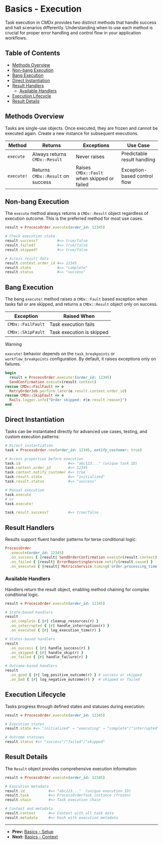 # Basics - Execution

Task execution in CMDx provides two distinct methods that handle success and halt scenarios differently. Understanding when to use each method is crucial for proper error handling and control flow in your application workflows.

## Table of Contents

- [Methods Overview](#methods-overview)
- [Non-bang Execution](#non-bang-execution)
- [Bang Execution](#bang-execution)
- [Direct Instantiation](#direct-instantiation)
- [Result Handlers](#result-handlers)
  - [Available Handlers](#available-handlers)
- [Execution Lifecycle](#execution-lifecycle)
- [Result Details](#result-details)

## Methods Overview

Tasks are single-use objects. Once executed, they are frozen and cannot be executed again.
Create a new instance for subsequent executions.

| Method | Returns | Exceptions | Use Case |
|--------|---------|------------|----------|
| `execute` | Always returns `CMDx::Result` | Never raises | Predictable result handling |
| `execute!` | Returns `CMDx::Result` on success | Raises `CMDx::Fault` when skipped or failed | Exception-based control flow |

## Non-bang Execution

The `execute` method always returns a `CMDx::Result` object regardless of execution outcome.
This is the preferred method for most use cases.

```ruby
result = ProcessOrder.execute(order_id: 12345)

# Check execution state
result.success?         #=> true/false
result.failed?          #=> true/false
result.skipped?         #=> true/false

# Access result data
result.context.order_id #=> 12345
result.state            #=> "complete"
result.status           #=> "success"
```

## Bang Execution

The bang `execute!` method raises a `CMDx::Fault` based exception when tasks fail or are skipped,
 and returns a `CMDx::Result` object only on success.

| Exception | Raised When |
|-----------|-------------|
| `CMDx::FailFault` | Task execution fails |
| `CMDx::SkipFault` | Task execution is skipped |

> [!WARNING]
> `execute!` behavior depends on the `task_breakpoints` or `workflow_breakpoints` configuration.
> By default, it raises exceptions only on failures.

```ruby
begin
  result = ProcessOrder.execute!(order_id: 12345)
  SendConfirmation.execute(result.context)
rescue CMDx::FailFault => e
  RetryOrderJob.perform_later(e.result.context.order_id)
rescue CMDx::SkipFault => e
  Rails.logger.info("Order skipped: #{e.result.reason}")
end
```

## Direct Instantiation

Tasks can be instantiated directly for advanced use cases, testing, and custom execution patterns:

```ruby
# Direct instantiation
task = ProcessOrder.new(order_id: 12345, notify_customer: true)

# Access properties before execution
task.id                      #=> "abc123..." (unique task ID)
task.context.order_id        #=> 12345
task.context.notify_customer #=> true
task.result.state            #=> "initialized"
task.result.status           #=> "success"

# Manual execution
task.execute
# or
task.execute!

task.result.success?         #=> true/false
```

## Result Handlers

Results support fluent handler patterns for terse conditional logic:

```ruby
ProcessOrder
  .execute(order_id: 12345)
  .on_success { |result| SendOrderConfirmation.execute(result.context) }
  .on_failed { |result| ErrorReportingService.notify(result.cause) }
  .on_executed { |result| MetricsService.timing('order.processing_time', result.metadata[:runtime]) }
```

### Available Handlers

Handlers return the result object, enabling method chaining for complex conditional logic.

```ruby
result = ProcessOrder.execute(order_id: 12345)

# State-based handlers
result
  .on_complete { |r| cleanup_resources(r) }
  .on_interrupted { |r| handle_interruption(r) }
  .on_executed { |r| log_execution_time(r) }

# Status-based handlers
result
  .on_success { |r| handle_success(r) }
  .on_skipped { |r| handle_skip(r) }
  .on_failed { |r| handle_failure(r) }

# Outcome-based handlers
result
  .on_good { |r| log_positive_outcome(r) } # success or skipped
  .on_bad { |r| log_negative_outcome(r) }  # skipped or failed
```

## Execution Lifecycle

Tasks progress through defined states and statuses during execution:

```ruby
result = ProcessOrder.execute(order_id: 12345)

# Execution states
result.state #=> "initialized" → "executing" → "complete"/"interrupted"

# Outcome statuses
result.status #=> "success"/"failed"/"skipped"
```

## Result Details

The `Result` object provides comprehensive execution information:

```ruby
result = ProcessOrder.execute(order_id: 12345)

# Execution metadata
result.id           #=> "abc123..."  (unique execution ID)
result.task         #=> ProcessOrderTask instance (frozen)
result.chain        #=> Task execution chain

# Context and metadata
result.context      #=> Context with all task data
result.metadata     #=> Hash with execution metadata
```

---

- **Prev:** [Basics - Setup](setup.md)
- **Next:** [Basics - Context](context.md)
